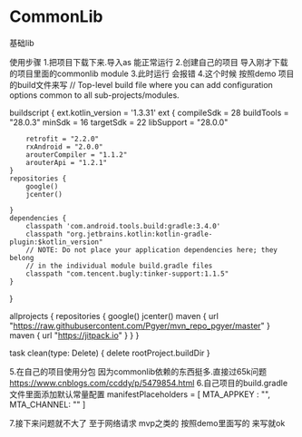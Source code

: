 # CommonLib
基础lib

使用步骤
1.把项目下载下来.导入as 能正常运行
2.创建自己的项目 导入刚才下载的项目里面的commonlib  module
3.此时运行 会报错
4.这个时候 按照demo 项目的build文件来写
  // Top-level build file where you can add configuration options common to all sub-projects/modules.

buildscript {
    ext.kotlin_version = '1.3.31'
    ext {
        compileSdk = 28
        buildTools = "28.0.3"
        minSdk = 16
        targetSdk = 22
        libSupport = "28.0.0"

        retrofit = "2.2.0"
        rxAndroid = "2.0.0"
        arouterCompiler = "1.1.2"
        arouterApi = "1.2.1"
    }
    repositories {
        google()
        jcenter()

    }
    dependencies {
        classpath 'com.android.tools.build:gradle:3.4.0'
        classpath "org.jetbrains.kotlin:kotlin-gradle-plugin:$kotlin_version"
        // NOTE: Do not place your application dependencies here; they belong
        // in the individual module build.gradle files
        classpath "com.tencent.bugly:tinker-support:1.1.5"
    }
}

allprojects {
    repositories {
        google()
        jcenter()
        maven { url "https://raw.githubusercontent.com/Pgyer/mvn_repo_pgyer/master" }
        maven { url "https://jitpack.io" }
    }
}

task clean(type: Delete) {
    delete rootProject.buildDir
}

5.在自己的项目使用分包 因为commonlib依赖的东西挺多.直接过65k问题
 https://www.cnblogs.com/ccddy/p/5479854.html
 6.自己项目的build.gradle文件里面添加默认常量配置
   manifestPlaceholders = [
                MTA_APPKEY : "",
                MTA_CHANNEL: ""
        ]

 7.接下来问题就不大了 至于网络请求 mvp之类的 按照demo里面写的 来写就ok
 
